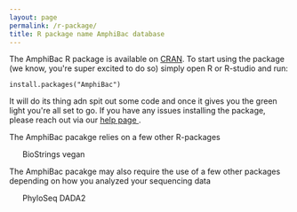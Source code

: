 ```yaml
---
layout: page
permalink: /r-package/
title: R package name AmphiBac database
---
```


The AmphiBac R package is available on <a href="Link to Package"> CRAN</a>. To start using the package (we know, you're super excited to do so) simply open R or R-studio and run:

```
install.packages("AmphiBac")
```

It will do its thing adn spit out some code and once it gives you the green light you're all set to go. If you have any issues installing the package, please reach out via our <a href="https://pattyjk.github.io/help/">help page </a>.

The AmphiBac pacakge relies on a few other R-packages

<ol>
  BioStrings
  vegan
</ol>
  
  The AmphiBac pacakge may also require the use of a few other packages depending on how you analyzed your sequencing data
  
  <ol>
  PhyloSeq
  DADA2
 </ol>
